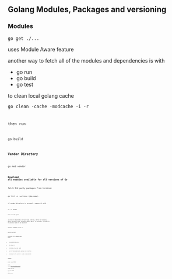 ## Golang Modules, Packages and versioning

### Modules

<code>go get ./...</code>

uses Module Aware feature

another way to fetch all of the modules and dependencies is with

- go run
- go build
- go test

to clean local golang cache

<code>go clean -cache -modcache -i -r<code/>

then run

<code>go build<code/>

### Vendor Directory

<code>go mod vendor<code/>

### Download all modules available for all versions of Go

fetch 3rd party packages from terminal

<code>go list -m -versions (pkg name)<code/>

if vendor directory is present, remove it with

<code>rm -rf vendor<code/>

then run cmd again

use this to download a 3rd part pkg, library, whilst not knowing which version to use. Versions above 'major' v2 versions, the path to the module needs to be adjusted 

another command to use is

<code>go mod download<code/>

### Internals of Go Modules and Paths

- inside GoPath directory

- bin, pkg, src

- inside pkg: dep, mod, sumdb

- mod: all downloaded module packages are stored here

- inside mod is the cache dir, inside is download dir

### GOPROXY

<code>go env | grep "GOPROXY"<code/>

returns

GOPROXY="https://proxy.golang.org,direct"

### GOSUMDB check sum

<code>go env | grep "GOSUMDB"<code/>

returns

GOSUMDB="sum.golang.org"

